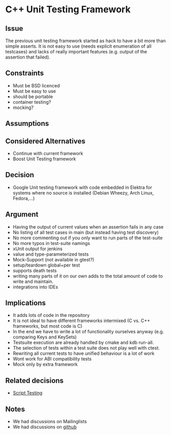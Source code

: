 # C++ Unit Testing Framework

## Issue

The previous unit testing framework started as hack to have a bit more
than simple asserts. It is not easy to use (needs explicit enumeration
of all testcases) and lacks of really important features (e.g. output of
the assertion that failed).


## Constraints

- Must be BSD licenced
- Must be easy to use
- should be portable
- container testing?
- mocking?

## Assumptions

## Considered Alternatives

- Continue with current framework
- Boost Unit Testing framework

## Decision

- Google Unit testing framework with code embedded in Elektra for
  systems where no source is installed (Debian Wheezy, Arch Linux,
  Fedora,...)


## Argument

+ Having the output of current values when an assertion fails in any case
+ No listing of all test cases in main (but instead having test discovery)
+ No more commenting out if you only want to run parts of the test-suite
+ No more typos in test-suite namings
+ xUnit output for jenkins
+ value and type-parameterized tests
+ Mock-Support (not available in gtest?)
+ setup/teardown global+per test
+ supports death tests
+ writing many parts of it on our own adds to the total amount of code to write and maintain.
+ integrations into IDEs


## Implications

- It adds lots of code in the repository
- It is not ideal to have different frameworks intermixed (C vs. C++ frameworks, but most code is C)
- In the end we have to write a lot of functionality ourselves anyway (e.g.  comparing Keys and KeySets)
- Testsuite execution are already handled by cmake and kdb run-all.
- The selection of tests within a test suite does not play well with ctest.
- Rewriting all current tests to have unified behaviour is a lot of work
- Wont work for ABI compatibility tests
- Mock only by extra framework



## Related decisions

- [Script Testing](script_testing.md)

## Notes

- We had discussions on Mailinglists
- We had discussions on [github](https://github.com/ElektraInitiative/libelektra/pull/26)
